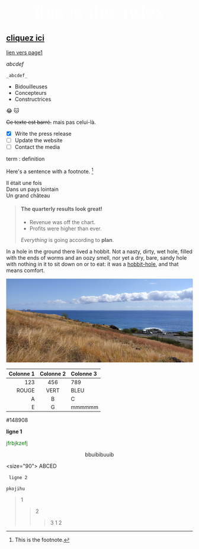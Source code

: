 <body background-color="#0B3626"> </body>

<center> <font color="#FFFFFF" size="200px"> this is the index </font> </center>


[cliquez ici](essai1.md)
---------
[lien vers page1](dossier/page1.md)

 _abcdef_

~~~
_abcdef_
~~~

<ul>
  <li>Bidouilleuses</li>
  <li>Concepteurs</li>
  <li>Constructrices</li>
</ul>

:joy:
🐱

~~Ce texte est barré.~~ mais pas celui-là.


- [x]  Write the press release
- [ ]  Update the website
- [ ]  Contact the media

term
: definition

Here's a sentence with a footnote. [^1]

[^1]: This is the footnote.

<p> Il était une fois <br>
Dans un pays lointain <br>
Un grand château</p>

> #### The quarterly results look great!
>
> - Revenue was off the chart.
> - Profits were higher than ever.
>
>  *Everything* is going according to **plan**.

In a hole in the ground there lived a hobbit. Not a nasty, dirty, wet hole, filled with the ends
of worms and an oozy smell, nor yet a dry, bare, sandy hole with nothing in it to sit down on or to
eat: it was a [hobbit-hole][1], and that means comfort.

[1]: <https://en.wikipedia.org/wiki/Hobbit#Lifestyle> "Hobbit lifestyles"

[![img](IMG_20210901_104200.jpg "Savanna")](essai1.md)

Colonne 1 | Colonne 2 | Colonne 3
----------:|:-----------:|:----------
 123 | 456 | 789
 ROUGE | VERT | BLEU
 A | B | C
 E | G | mmmmmm

#148908

 **ligne 1**
 
 <span style="color:green"> jfrbjkzefj </span>
 
 <center>bbuibibuuib</center>
 
 <size="90"> ABCED </size>

     ligne 2

~~~
pkojihu
~~~

> 1
>> 2
>>> 3
> 1
>> 2
